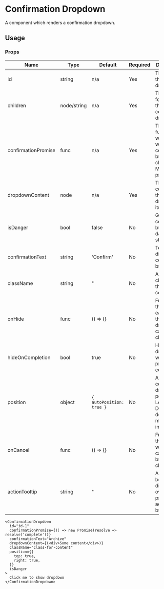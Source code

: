 # Confirmation Dropdown
A component which renders a confirmation dropdown.

## Usage

### Props

| Name                  | Type          | Default       | Required | Description                                         |
| --------------------- |-------------- | ------------- | -------- |---------------------------------------------------- |
| id                    | string        | n/a           | Yes      | The ID for the dropdown.   |
| children              | node/string   | n/a           | Yes      | The trigger for showing the confirmation dropdown.   |
| confirmationPromise   | func          | n/a           | Yes      | The function that will fire when the confirm button is clicked. Must be a promise.  |
| dropdownContent       | node          | n/a           | Yes      | The contents of the dropdown itself.  |
| isDanger              | bool          | false         | No       | Gives the confirmation button a danger style.              |
| confirmationText      | string        | 'Confirm'     | No       | Text to display in confirmation button.  |
| className             | string        | ''            | No       | Additional classes for the container.  |
| onHide                | func          | () => {}      | No       | Function that triggers each time the dropdown is canceled or closed.  |
| hideOnCompletion      | bool          | true          | No       | Hides the dropdown when the promise has completed.  |
| position              | object        | `{ autoPosition: true }` | No       | An object containing dropdown positions. Look at Dropdown docs for more information.  |
| onCancel              | func          | () => {}      | No       | Function that triggers when the cancel button is clicked.  |
| actionTooltip            | string     | ''      | No       | A tooltip to be displayed over the primary action button  |
```
<ConfirmationDropdown
  id="id-1"
  confirmationPromise={() => new Promise(resolve => resolve('complete'))}
  confirmationText="Archive"
  dropdownContent={(<div>Some content</div>)}
  className="class-for-content"
  position={{
    top: true,
    right: true,
  }}
  isDanger
>
  Click me to show dropdown
</ConfirmationDropdown>
```

